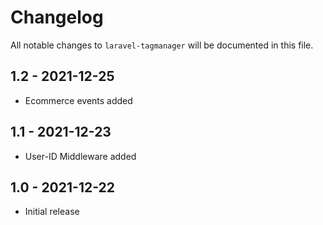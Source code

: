 # Changelog

All notable changes to `laravel-tagmanager` will be documented in this file.

## 1.2 - 2021-12-25

- Ecommerce events added

## 1.1 - 2021-12-23

- User-ID Middleware added

## 1.0 - 2021-12-22

- Initial release

